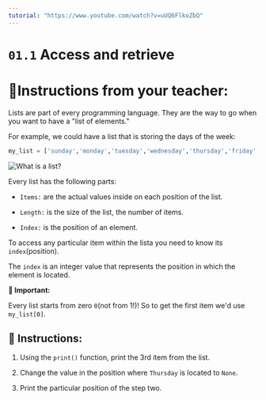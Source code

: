 ```yaml
---
tutorial: "https://www.youtube.com/watch?v=uUQ6FlkoZbQ"
---
```


# `01.1` Access and retrieve

# 📝Instructions from your teacher:

Lists are part of every programming language. They are the way to go when you want to have a "list of elements."

For example, we could have a list that is storing the days of the week:

```py
my_list = ['sunday','monday','tuesday','wednesday','thursday','friday','saturday'];
```

![What is a list?](http://i.imgur.com/DbmSOHT.png)

Every list has the following parts:

- `Items:` are the actual values inside on each position of the list.

- `Length:` is the size of the list, the number of items.

- `Index:` is the position of an element.

To access any particular item within the lista you need to know its `index`(position).

The `index` is an integer value that represents the position in which the element is located.

**:mag_right: Important:**

 Every list starts from zero `0`(not from 1!)! So to get the first item we'd use `my_list[0]`.

## 📝 Instructions:

1. Using the `print()` function, print the 3rd item from the list.

2. Change the value in the position where `Thursday` is located to `None`.

3. Print the particular position of the step two.
